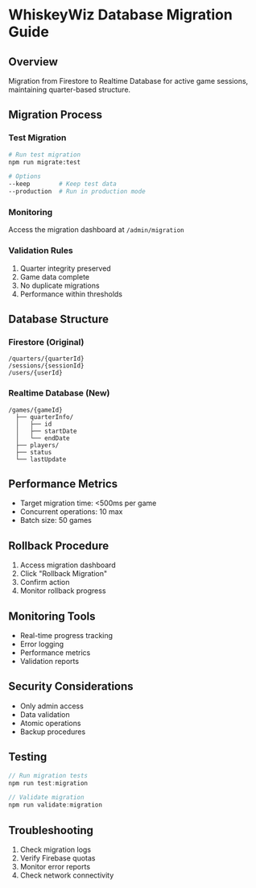 # WhiskeyWiz Database Migration Guide

## Overview
Migration from Firestore to Realtime Database for active game sessions, maintaining quarter-based structure.

## Migration Process

### Test Migration
```bash
# Run test migration
npm run migrate:test

# Options
--keep        # Keep test data
--production  # Run in production mode
```

### Monitoring
Access the migration dashboard at `/admin/migration`

### Validation Rules
1. Quarter integrity preserved
2. Game data complete
3. No duplicate migrations
4. Performance within thresholds

## Database Structure

### Firestore (Original)
```
/quarters/{quarterId}
/sessions/{sessionId}
/users/{userId}
```

### Realtime Database (New)
```
/games/{gameId}
  ├── quarterInfo/
  │   ├── id
  │   ├── startDate
  │   └── endDate
  ├── players/
  ├── status
  └── lastUpdate
```

## Performance Metrics
- Target migration time: <500ms per game
- Concurrent operations: 10 max
- Batch size: 50 games

## Rollback Procedure
1. Access migration dashboard
2. Click "Rollback Migration"
3. Confirm action
4. Monitor rollback progress

## Monitoring Tools
- Real-time progress tracking
- Error logging
- Performance metrics
- Validation reports

## Security Considerations
- Only admin access
- Data validation
- Atomic operations
- Backup procedures

## Testing
```typescript
// Run migration tests
npm run test:migration

// Validate migration
npm run validate:migration
```

## Troubleshooting
1. Check migration logs
2. Verify Firebase quotas
3. Monitor error reports
4. Check network connectivity